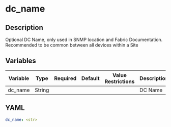 # dc_name

## Description

Optional DC Name, only used in SNMP location and Fabric Documentation.<br>Recommended to be common between all devices within a Site<br>

## Variables

| Variable | Type | Required | Default | Value Restrictions | Description |
| -------- | ---- | -------- | ------- | ------------------ | ----------- |
| dc_name | String |  |  |  | DC Name |

## YAML

```yaml
dc_name: <str>
```
